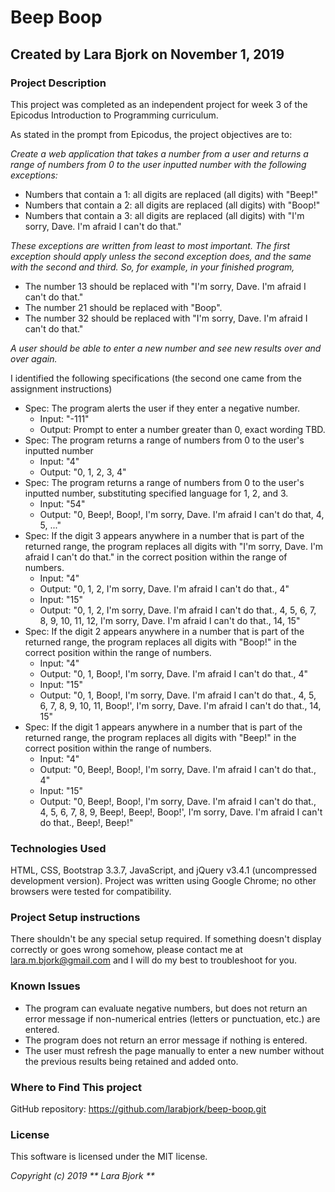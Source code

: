 # Beep Boop

## Created by Lara Bjork on November 1, 2019

### Project Description
This project was completed as an independent project for week 3 of the Epicodus Introduction to Programming curriculum.

As stated in the prompt from Epicodus, the project objectives are to:

_Create a web application that takes a number from a user and returns a range of numbers from 0 to the user inputted number with the following exceptions:_

* Numbers that contain a 1: all digits are replaced (all digits) with "Beep!"
* Numbers that contain a 2: all digits are replaced (all digits) with "Boop!"
* Numbers that contain a 3: all digits are replaced (all digits) with "I'm sorry, Dave. I'm afraid I can't do that."

_These exceptions are written from least to most important. The first exception should apply unless the second exception does, and the same with the second and third. So, for example, in your finished program,_

* The number 13 should be replaced with "I'm sorry, Dave. I'm afraid I can't do that."
* The number 21 should be replaced with "Boop".
* The number 32 should be replaced with "I'm sorry, Dave. I'm afraid I can't do that."

_A user should be able to enter a new number and see new results over and over again._

I identified the following specifications (the second one came from the assignment instructions)
* Spec: The program alerts the user if they enter a negative number.
    * Input: "-111"
    * Output: Prompt to enter a number greater than 0, exact wording TBD.
* Spec: The program returns a range of numbers from 0 to the user's inputted number
    * Input: "4"
    * Output: "0, 1, 2, 3, 4"
* Spec: The program returns a range of numbers from 0 to the user's inputted number, substituting specified language for 1, 2, and 3.
    * Input: "54"
    * Output: "0, Beep!, Boop!, I'm sorry, Dave. I'm afraid I can't do that, 4, 5, ..."  
* Spec: If the digit 3 appears anywhere in a number that is part of the returned range, the program replaces all digits with "I'm sorry, Dave. I'm afraid I can't do that." in the correct position within the range of numbers.
    * Input: "4"
    * Output: "0, 1, 2, I'm sorry, Dave. I'm afraid I can't do that., 4"
    * Input: "15"
    * Output: "0, 1, 2, I'm sorry, Dave. I'm afraid I can't do that., 4, 5, 6, 7, 8, 9, 10, 11, 12, I'm sorry, Dave. I'm afraid I can't do that., 14, 15"
* Spec: If the digit 2 appears anywhere in a number that is part of the returned range, the program replaces all digits with "Boop!" in the correct position within the range of numbers.
    * Input: "4"
    * Output: "0, 1, Boop!, I'm sorry, Dave. I'm afraid I can't do that., 4"
    * Input: "15"
    * Output: "0, 1, Boop!, I'm sorry, Dave. I'm afraid I can't do that., 4, 5, 6, 7, 8, 9, 10, 11, Boop!', I'm sorry, Dave. I'm afraid I can't do that., 14, 15"    
* Spec: If the digit 1 appears anywhere in a number that is part of the returned range, the program replaces all digits with "Beep!" in the correct position within the range of numbers.
    * Input: "4"
    * Output: "0, Beep!, Boop!, I'm sorry, Dave. I'm afraid I can't do that., 4"
    * Input: "15"
    * Output: "0, Beep!, Boop!, I'm sorry, Dave. I'm afraid I can't do that., 4, 5, 6, 7, 8, 9, Beep!, Beep!, Boop!', I'm sorry, Dave. I'm afraid I can't do that., Beep!, Beep!"   

### Technologies Used
HTML, CSS, Bootstrap 3.3.7, JavaScript, and jQuery v3.4.1 (uncompressed development version).
Project was written using Google Chrome; no other browsers were tested for compatibility.

### Project Setup instructions
There shouldn't be any special setup required. If something doesn't display correctly or goes wrong somehow, please contact me at  <lara.m.bjork@gmail.com> and I will do my best to troubleshoot for you.

### Known Issues
* The program can evaluate negative numbers, but does not return an error message if non-numerical entries (letters or punctuation, etc.) are entered.
* The program does not return an error message if nothing is entered.
* The user must refresh the page manually to enter a new number without the previous results being retained and added onto.


### Where to Find This project
GitHub repository: https://github.com/larabjork/beep-boop.git


### License
This software is licensed under the MIT license.

_Copyright (c) 2019 **  Lara Bjork **_
